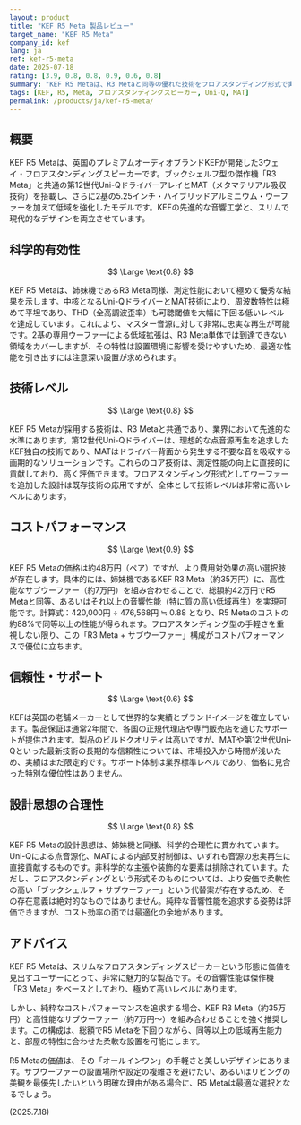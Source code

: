 ```yaml
---
layout: product
title: "KEF R5 Meta 製品レビュー"
target_name: "KEF R5 Meta"
company_id: kef
lang: ja
ref: kef-r5-meta
date: 2025-07-18
rating: [3.9, 0.8, 0.8, 0.9, 0.6, 0.8]
summary: "KEF R5 Metaは、R3 Metaと同等の優れた技術をフロアスタンディング形式で実現したスピーカーです。単体での性能は非常に高いものの、コストパフォーマンスの観点からは「R3 Meta + サブウーファー」という、より柔軟で費用対効果の高い代替案が存在します。"
tags: [KEF, R5, Meta, フロアスタンディングスピーカー, Uni-Q, MAT]
permalink: /products/ja/kef-r5-meta/
---
```


## 概要

KEF R5 Metaは、英国のプレミアムオーディオブランドKEFが開発した3ウェイ・フロアスタンディングスピーカーです。ブックシェルフ型の傑作機「R3 Meta」と共通の第12世代Uni-QドライバーアレイとMAT（メタマテリアル吸収技術）を搭載し、さらに2基の5.25インチ・ハイブリッドアルミニウム・ウーファーを加えて低域を強化したモデルです。KEFの先進的な音響工学と、スリムで現代的なデザインを両立させています。

## 科学的有効性

$$ \Large \text{0.8} $$

KEF R5 Metaは、姉妹機であるR3 Meta同様、測定性能において極めて優秀な結果を示します。中核となるUni-QドライバーとMAT技術により、周波数特性は極めて平坦であり、THD（全高調波歪率）も可聴閾値を大幅に下回る低いレベルを達成しています。これにより、マスター音源に対して非常に忠実な再生が可能です。2基の専用ウーファーによる低域拡張は、R3 Meta単体では到達できない領域をカバーしますが、その特性は設置環境に影響を受けやすいため、最適な性能を引き出すには注意深い設置が求められます。

## 技術レベル

$$ \Large \text{0.8} $$

KEF R5 Metaが採用する技術は、R3 Metaと共通であり、業界において先進的な水準にあります。第12世代Uni-Qドライバーは、理想的な点音源再生を追求したKEF独自の技術であり、MATはドライバー背面から発生する不要な音を吸収する画期的なソリューションです。これらのコア技術は、測定性能の向上に直接的に貢献しており、高く評価できます。フロアスタンディング形式としてウーファーを追加した設計は既存技術の応用ですが、全体として技術レベルは非常に高いレベルにあります。

## コストパフォーマンス

$$ \Large \text{0.9} $$

KEF R5 Metaの価格は約48万円（ペア）ですが、より費用対効果の高い選択肢が存在します。具体的には、姉妹機であるKEF R3 Meta（約35万円）に、高性能なサブウーファー（約7万円）を組み合わせることで、総額約42万円でR5 Metaと同等、あるいはそれ以上の音響性能（特に質の高い低域再生）を実現可能です。計算式：420,000円 ÷ 476,568円 ≒ 0.88 となり、R5 Metaのコストの約88%で同等以上の性能が得られます。フロアスタンディング型の手軽さを重視しない限り、この「R3 Meta + サブウーファー」構成がコストパフォーマンスで優位に立ちます。

## 信頼性・サポート

$$ \Large \text{0.6} $$

KEFは英国の老舗メーカーとして世界的な実績とブランドイメージを確立しています。製品保証は通常2年間で、各国の正規代理店や専門販売店を通じたサポートが提供されます。製品のビルドクオリティは高いですが、MATや第12世代Uni-Qといった最新技術の長期的な信頼性については、市場投入から時間が浅いため、実績はまだ限定的です。サポート体制は業界標準レベルであり、価格に見合った特別な優位性はありません。

## 設計思想の合理性

$$ \Large \text{0.8} $$

KEF R5 Metaの設計思想は、姉妹機と同様、科学的合理性に貫かれています。Uni-Qによる点音源化、MATによる内部反射制御は、いずれも音源の忠実再生に直接貢献するものです。非科学的な主張や装飾的な要素は排除されています。ただし、フロアスタンディングという形式そのものについては、より安価で柔軟性の高い「ブックシェルフ + サブウーファー」という代替案が存在するため、その存在意義は絶対的なものではありません。純粋な音響性能を追求する姿勢は評価できますが、コスト効率の面では最適化の余地があります。

## アドバイス

KEF R5 Metaは、スリムなフロアスタンディングスピーカーという形態に価値を見出すユーザーにとって、非常に魅力的な製品です。その音響性能は傑作機「R3 Meta」をベースとしており、極めて高いレベルにあります。

しかし、純粋なコストパフォーマンスを追求する場合、KEF R3 Meta（約35万円）と高性能なサブウーファー（約7万円〜）を組み合わせることを強く推奨します。この構成は、総額でR5 Metaを下回りながら、同等以上の低域再生能力と、部屋の特性に合わせた柔軟な設置を可能にします。

R5 Metaの価値は、その「オールインワン」の手軽さと美しいデザインにあります。サブウーファーの設置場所や設定の複雑さを避けたい、あるいはリビングの美観を最優先したいという明確な理由がある場合に、R5 Metaは最適な選択となるでしょう。

(2025.7.18)